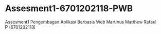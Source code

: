 # Assesment1-6701202118-PWB
Assesment1 Pengembagan Aplikasi Berbasis Web
Martinus Matthew Rafael P (6701202118)
